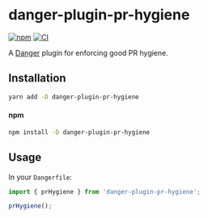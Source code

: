 # danger-plugin-pr-hygiene

[![npm](https://img.shields.io/npm/v/danger-plugin-pr-hygiene.svg?maxAge=3600)](https://www.npmjs.com/package/danger-plugin-pr-hygiene)
[![CI](https://github.com/maxdeviant/danger-plugin-pr-hygiene/actions/workflows/ci.yml/badge.svg?branch=master)](https://github.com/maxdeviant/danger-plugin-pr-hygiene/actions/workflows/ci.yml)

A [Danger](https://danger.systems/js/) plugin for enforcing good PR hygiene.

## Installation

```sh
yarn add -D danger-plugin-pr-hygiene
```

#### npm

```sh
npm install -D danger-plugin-pr-hygiene
```

## Usage

In your `Dangerfile`:

```ts
import { prHygiene } from 'danger-plugin-pr-hygiene';

prHygiene();
```
